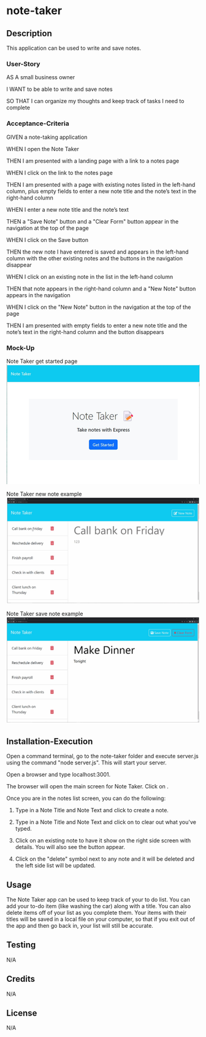 # note-taker

## Description
This application can be used to write and save notes.

### User-Story
AS A small business owner

I WANT to be able to write and save notes

SO THAT I can organize my thoughts and keep track of tasks I need to complete

### Acceptance-Criteria
GIVEN a note-taking application

WHEN I open the Note Taker

THEN I am presented with a landing page with a link to a notes page

WHEN I click on the link to the notes page

THEN I am presented with a page with existing notes listed in the left-hand column, plus empty fields to enter a new note title and the note’s text in the right-hand column

WHEN I enter a new note title and the note’s text

THEN a "Save Note" button and a "Clear Form" button appear in the navigation at the top of the page

WHEN I click on the Save button

THEN the new note I have entered is saved and appears in the left-hand column with the other existing notes and the buttons in the navigation disappear

WHEN I click on an existing note in the list in the left-hand column

THEN that note appears in the right-hand column and a "New Note" button appears in the navigation

WHEN I click on the "New Note" button in the navigation at the top of the page

THEN I am presented with empty fields to enter a new note title and the note’s text in the right-hand column and the button disappears

### Mock-Up

Note Taker get started page
![note taker start page](./Assets/note-taker-start.jpg)

Note Taker new note example
![note taker main page](./Assets/note-taker-new.jpg)

Note Taker save note example
![note taker save page](./Assets/note-taker-save.jpg)


## Installation-Execution

Open a command terminal, go to the note-taker folder and execute server.js using the command "node server.js". This will start your server.

Open a browser and type localhost:3001.

The browser will open the main screen for Note Taker. Click on <Get Started>.

Once you are in the notes list screen, you can do the following:

1. Type in a Note Title and Note Text and click <Save Note> to create a note.

2. Type in a Note Title and Note Text and click on <Clear> to clear out what you've typed.

3. Click on an existing note to have it show on the right side screen with details. You will also see the <New Note> button appear.

4. Click on the "delete" symbol next to any note and it will be deleted and the left side list will be updated.

## Usage

The Note Taker app can be used to keep track of your to do list. You can add your to-do item (like washing the car) along with a title. You can also delete items off of your list as you complete them. Your items with their titles will be saved in a local file on your computer, so that if you exit out of the app and then go back in, your list will still be accurate.

## Testing
N/A

## Credits
N/A

## License
N/A